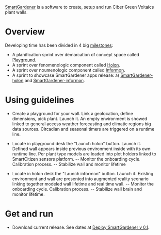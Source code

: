 [SmartGardener](https://github.com/jsanchezamai/smartgardener/wiki) is a software to create, setup and run Ciber Green Voltaics plant walls. 

Overview
============
Developing time has been divided in 4 big [milestones](https://github.com/jsanchezamai/smartgardener/milestones):

- A planification sprint over demarcation of concept space called [Playground](https://github.com/jsanchezamai/smartgardener/wiki/Playground).
- A sprint over fenomenologic component called [Holon](https://github.com/jsanchezamai/smartgardener/wiki/Holon).
- A sprint over noumenologic component called [Informon](https://github.com/jsanchezamai/smartgardener/wiki/Informon).
- A sprint to showcase SmartGardener apps release: a) [SmartGardener-holon](https://github.com/jsanchezamai/smartgardener/wiki/holon-SmartGardener) and [SmartGardener-informon](https://github.com/jsanchezamai/smartgardener/wiki/informon-SmartGardener).

Using guidelines
============

- Create a playground for your wall. Link a geolocation, define dimensions, pick plant. Launch it. An empty environment is showed linked to general access weather forecasting and climatic regions big data sources. Circadian and seasonal timers are triggered on a runtime line.

- Locate in playground desk the "Launch holon" button. Launch it. Defined wall appears inside previous environment inside with its own runtime line. Per plant type models are loaded into plot holders linked to SmartCitizen sensors platform.
-- Monitor the onboarding cycle. Calibration process.
-- Stabilize wall and monitor lifetime

- Locate in holon desk the "Launch informon" button. Launch it. Existing environment and wall are presented into augmented reality scenario linking together modeled wall lifetime and real time wall.
-- Monitor the onboarding cycle. Calibration process.
-- Stabilize wall brain and monitor lifetime.

Get and run
==============
- Download current release. See dates at [Deploy SmartGardener v 0.1](https://github.com/jsanchezamai/smartgardener/milestone/4).
